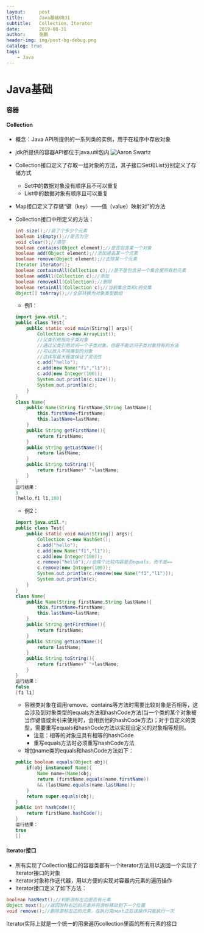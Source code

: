```yaml
---
layout:     post 
title:      Java基础0831
subtitle:   Collection、Iterator
date:       2019-08-31
author:     张鹏
header-img: img/post-bg-debug.png
catalog: true   
tags:                         
    - Java
---
```


# Java基础

### 容器

#### Collection

- 概念：Java API所提供的一系列类的实例，用于在程序中存放对象
- jdk所提供的容器API都位于java.util包内
![Aaron Swartz](https://github.com/Jokerboozp/Jokerboozp.github.io/raw/master/img/%E6%89%B9%E6%B3%A8%202019-08-31%20093107.png)
- Collection接口定义了存取一组对象的方法，其子接口Set和List分别定义了存储方式
   - Set中的数据对象没有顺序且不可以重复
   - List中的数据对象有顺序且可以重复
- Map接口定义了存储“键（key）——值（value）映射对”的方法
- Collection接口中所定义的方法：
   ```java
   int size();//装了个多少个元素
   boolean isEmpty();//是否为空
   void clear();//清空
   boolean contains(Object element);//是否包含某一个对象
   boolean add(Object element);//添加进去某一个元素
   boolean remove(Object element);//去除某一个元素
   Iterator iterator();
   boolean containsAll(Collection c);//是不是包含另一个集合里所有的元素
   boolean addAll(Collection c);//添加
   boolean removeAll(Collection);//删除
   boolean retainAll(Collection c);//当前集合类和c的交集
   Object[] toArray();//全部转换为对象类型数组
   ```
   - 例1：
   ```java
   import java.util.*;
   public class Test{
       public static void main(Stirng[] args){
           Collection c=new ArrayList();
           //父类引用指向子类对象
           //通过父类引用访问一个子类对象，但是不能访问子类对象特有的方法
           //可以放入不同类型的对象
           //这样写最大程度保证了灵活性
           c.add("hello");
           c.add(new Name("f1","l1"));
           c.add(new Integer(100));
           System.out.println(c.size());
           System.out.println(c);
       }
   }
   class Name{
       public Name(String firstName,String lastName){
           this.firstName=firstName;
           this.lastName=lastName;
       }
       public String getFirstName(){
           return firstName;
       }
       public String getLastName(){
           return lastName;
       }
       public String toString(){
           return firstName+" "+lastName;
       }
   }
   运行结果：
   3
   [hello,f1 l1,100]
   ```
   - 例2：
   ```java
   import java.util.*;
   public class Test{
       public static void main(String[] args){
           Collection c=new HashSet();
           c.add("hello");
           c.add(new Name("f1","l1"));
           c.add(new Integer(100));
           c.remove("hello");//会挨个比较内容是否equals，而不是==
           c.remove(new Integer(100));
           System.out.println(c.remove(new Name("f1","l1")));
           System.out.println(c);
       }
   }
   class Name{
       public Name(String firstName,String lastName){
           this.firstName=firstName;
           this.lastName=lastName;
       }
       public String getFirstName(){
           return firstName;
       }
       public String getLastName(){
           return lastName;
       }
       public String toString(){
           return firstName+" "+lastName;
       }
   }
   运行结果：
   false
   [f1 l1]
   ```
   
   - 容器类对象在调用remove、contains等方法时需要比较对象是否相等，这会涉及到对象类型的equals方法和hashCode方法(当一个类的某个对象被当作键值或索引来使用时，会用到他的hashCode方法)；对于自定义的类型，需要重写equals和hashCode方法以实现自定义的对象相等规则。
      - 注意：相等的对象应具有相等的hashCode
      - 重写equals方法时必须重写hashCode方法
   - 增加name类的equals和hashCode方法如下：
   ```java
   public boolean equals(Object obj){
       if(obj instanceof Name){
           Name name=(Name)obj;
           return (firstName.equals(name.firstName))
           && (lastName.equals(name.lastName));
       }
       return super.equals(obj);
   }
   public int hashCode(){
       return firstName.hashCode();
   }
   运行结果：
   true
   []
   ```
   
#### Iterator接口

- 所有实现了Collection接口的容器类都有一个iterator方法用以返回一个实现了Iterator接口的对象
- Iterator对象称作迭代器，用以方便的实现对容器内元素的遍历操作
- Iterator接口定义了如下方法：
```java
boolean hasNext();//判断游标左边是否有元素
Object next();//返回游标右边的元素并将游标移动到下一个位置
void remove();//删除游标左边的元素，在执行完next之后该操作只能执行一次
```
Iterator实际上就是一个统一的用来遍历collection里面的所有元素的接口
